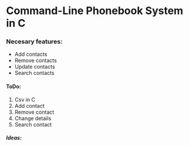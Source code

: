 # Command-Line Phonebook System in C

### Necesary features:
* Add contacts
* Remove contacts
* Update contacts
* Search contacts


#### ToDo:

1. Csv in C
2. Add contact
3. Remove contact
4. Change details
5. Search contact


##### Ideas:
 
